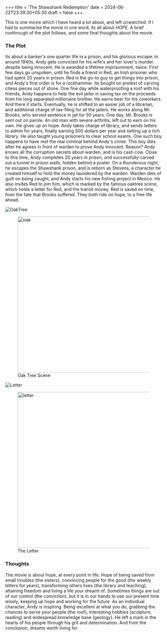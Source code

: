 +++
title = 'The Shawshank Redemption'
date = 2024-06-22T23:39:20+05:30
draft = false
+++

This is one movie which I have heard a lot about, and left unwatched. If I had to summarise the movie in one word, its all about _HOPE_. A brief runthrough of the plot follows, and some final thoughts about the movie.

### The Plot

Its about a banker's one quarter life in a prison, and his glorious escape. In around 1940s, Andy gets convicted for his wife's and her lover's murder, despite being innocent. He is awarded a lifetime imprisonment, twice. First few days go unspoken, until he finds a friend in Red, an Irish prisoner who had spent 20 years in prison. Red is the go-to guy to get things into prison, and Andy's first order is for a rockhammer. Its bought on pretext of carving chess pieces out of stone. One fine day while waterproofing a roof with his friends, Andy happens to help the evil jailer in saving tax on the proceeds from his long separated millionaire brother. He earns beer for his coworkers. And there it starts. Eventually, he is shifted to an easier job of a librarian, and additional charge of tax-filing for all the jailers. He works along Mr. Brooks, who served sentence in jail for 50 years. One day, Mr. Brooks is sent out on parole. An old man with severe arthritis, left out to earn on his own. He gives up on hope. Andy takes charge of library, and sends letters to admin for years, finally earning 500 dollars per year and setting up a rich library. He also taught young prisoners to clear school exams. One such boy happens to have met the real criminal behind Andy's crime. This boy dies after he agrees in front of warden to prove Andy innocent. Reason? Andy knows all the corruption secrets about warden, and is his cash cow. Close to this time, Andy completes 20 years in prison, and successfully carved out a tunnel in prison walls, hidden behind a poster. On a thunderous night, he escapes the Shawshank prison, and is reborn as Stevens, a character he created himself to hold the money laundered by the warden. Warden dies of guilt on being caught, and Andy starts his new fishing project in Mexico. He also invites Red to join him, which is marked by the famous oaktree scene, which holds a letter for Red, and the transit money. Red is saved on time, from the fate that Brooks suffered. They both ride on hope, to a free life ahead.    

![OakTree](/images/tssr1.png)
<figure>
  <img src="/images/tssr1.png" alt="oak" width = "500px">
  <figcaption>Oak Tree Scene</figcaption>
</figure>

![Letter](/images/tssr2.png)
<figure>
  <img src="/images/tssr2.png" alt="letter" width = "500px">
  <figcaption>The Letter</figcaption>
</figure>


### Thoughts
The movie is about hope, at every point in life. Hope of being saved from small troubles (the sisters), convincing people for the good (the weekly letters for years), transforming others lives (the library and teaching), attaining freedom and living a life your dreamt of. Sometimes things are out of our control (the conviction), but it is in our hands to use our present time wisely, keeping up hope and working for the future. As an individual character, Andy is inspiring. Being excellent at what you do, grabbing the chances to serve your people (the roof), interesting hobbies (sculpture, reading) and widespread knowledge base (geology). He left a mark in the hearts of his people through his grit and determination. And from the conclusion, dreams worth living for.